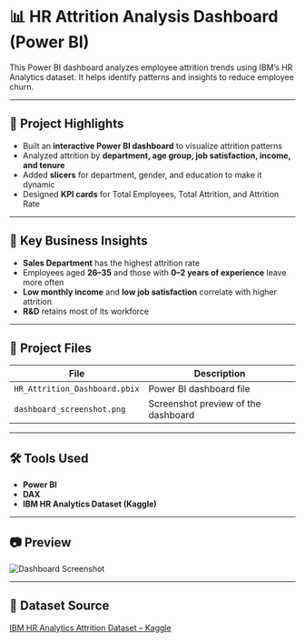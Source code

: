 # 📊 HR Attrition Analysis Dashboard (Power BI)

This Power BI dashboard analyzes employee attrition trends using IBM’s HR Analytics dataset. It helps identify patterns and insights to reduce employee churn.

---

## 🚀 Project Highlights

- Built an **interactive Power BI dashboard** to visualize attrition patterns
- Analyzed attrition by **department, age group, job satisfaction, income, and tenure**
- Added **slicers** for department, gender, and education to make it dynamic
- Designed **KPI cards** for Total Employees, Total Attrition, and Attrition Rate

---

## 📌 Key Business Insights

- **Sales Department** has the highest attrition rate
- Employees aged **26–35** and those with **0–2 years of experience** leave more often
- **Low monthly income** and **low job satisfaction** correlate with higher attrition
- **R&D** retains most of its workforce

---

## 📂 Project Files

| File | Description |
|------|-------------|
| `HR_Attrition_Dashboard.pbix` | Power BI dashboard file |
| `dashboard_screenshot.png` | Screenshot preview of the dashboard |

---

## 🛠️ Tools Used

- **Power BI**
- **DAX**
- **IBM HR Analytics Dataset (Kaggle)**

---

## 📷 Preview

![Dashboard Screenshot](dashboard_screenshot.png)

---

## 🔗 Dataset Source

[IBM HR Analytics Attrition Dataset – Kaggle](https://www.kaggle.com/datasets/pavansubhasht/ibm-hr-analytics-attrition-dataset)
